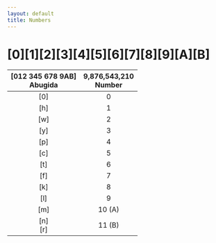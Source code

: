 ```yaml
---
layout: default
title: Numbers
---
```


# <ab>[0][1][2][3][4][5][6][7][8][9][A][B]</ab>

|<ab>[012 345 678 9AB]</ab><br>Abugida|9,876,543,210<br>Number|
|:-:|:-:|
|<ab>[0]</ab>|0|
|<ab>[h]</ab>|1|
|<ab>[w]</ab>|2|
|<ab>[y]</ab>|3|
|<ab>[p]</ab>|4|
|<ab>[c]</ab>|5|
|<ab>[t]</ab>|6|
|<ab>[f]</ab>|7|
|<ab>[k]</ab>|8|
|<ab>[l]</ab>|9|
|<ab>[m]</ab>|10 (A)|
|<ab>[n]<br>[r]</ab>|11 (B)|
